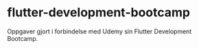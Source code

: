 # flutter-development-bootcamp

Oppgaver gjort i forbindelse med Udemy sin Flutter Development Bootcamp. 
